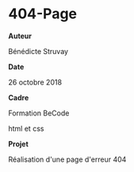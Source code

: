 # 404-Page

**Auteur**

Bénédicte Struvay

**Date**

26 octobre 2018

**Cadre**

Formation BeCode 

html et css

**Projet**

Réalisation d'une page d'erreur 404